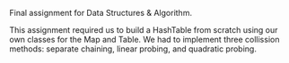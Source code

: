 Final assignment for Data Structures & Algorithm. 

This assignment required us to build a HashTable from scratch using our own classes for the Map and Table. 
We had to implement three collission methods: separate chaining, linear probing, and quadratic probing.

